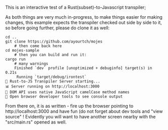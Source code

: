 This is an interactive test of a Rust(subset)-to-Javascript transpiler;

As both things are very much in-progress, to make things
easier for making changes, this example expects
the transpiler checked out side by side to it, so before going further,
please do clone it as well:

```
cd ..
git clone https://github.com/ayourtch/mojes
    # then come back here
cd mojes-sample
    # then you can build and run it:
cargo run
    # many warnings
    Finished `dev` profile [unoptimized + debuginfo] target(s) in 0.21s
     Running `target/debug/irontest`
🚀 Rust-to-JS Transpiler Server starting...
📊 Server running on http://localhost:3000
🔧 DOM API uses native JavaScript camelCase method names
🎯 Open browser developer tools to see console output
```

From there on, it is as written - fire up the browser pointing to  http://localhost:3000 and have fun (do not forget about dev tools and "view source" !
Evidently you will want to have another screen nearby with the "src/main.rs" opened as well.
